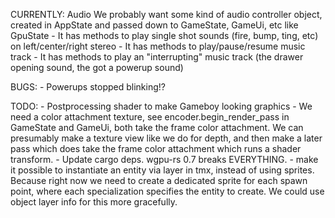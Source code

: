 CURRENTLY:
    Audio
    We probably want some kind of audio controller object, created in AppState and passed down to GameState, GameUi, etc like GpuState
    - It has methods to play single shot sounds (fire, bump, ting, etc) on left/center/right stereo
    - It has methods to play/pause/resume music track
    - It has methods to play an "interrupting" music track (the drawer opening sound, the got a powerup sound)

BUGS:
    - Powerups stopped blinking!?

TODO:
    - Postprocessing shader to make Gameboy looking graphics
        - We need a color attachment texture, see  encoder.begin_render_pass in GameState and GameUi, both take the frame color attachment. We can presumably make a texture view like we do for depth, and then make a later pass which does take the frame color attachment which runs a shader transform.
    - Update cargo deps. wgpu-rs 0.7 breaks EVERYTHING.
    - make it possible to instantiate an entity via <object> layer in tmx, instead of using sprites. Because right now we need to create a dedicated sprite for each spawn point, where each specialization specifies the entity to create. We could use object layer info for this more gracefully.
